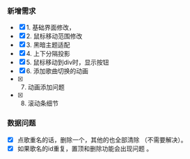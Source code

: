 ### 新增需求

- [x] 1\. 基础界面修改，
- [x] 2\. 鼠标移动范围修改
- [x] 3\. 黑暗主题适配
- [x] 4\. 上下分隔投影
- [x] 5\. 鼠标移动到div时，显示按钮
- [x] 6\. 添加歌曲切换的动画
- [x] 7. 动画添加问题
- [x] 8. 滚动条细节

### 数据问题

- [x] 点歌重名的话，删除一个，其他的也全部清除 （不需要解决）。
- [x] 如果歌名的id重复，置顶和删除功能会出现问题 。